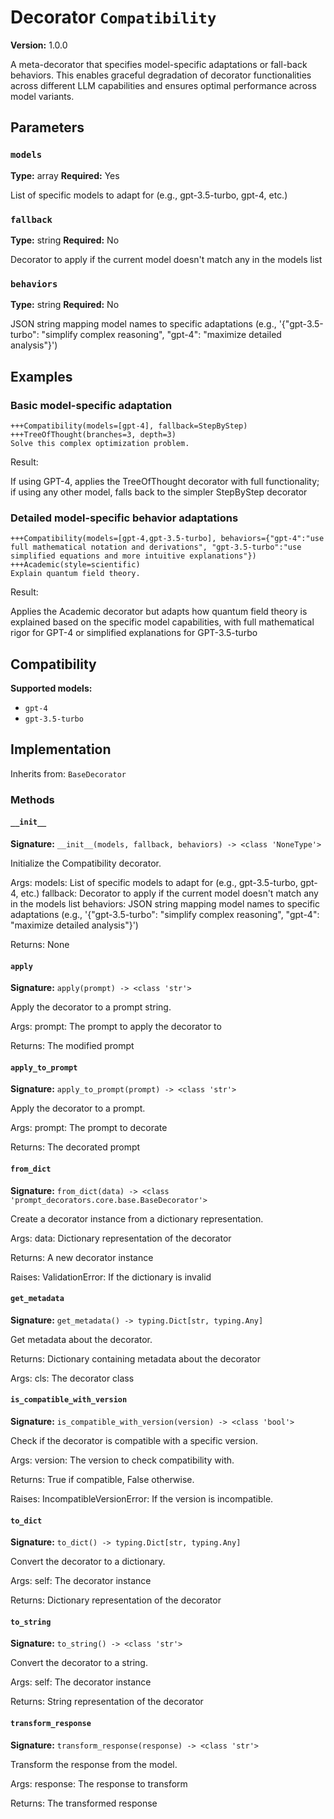 # Decorator `Compatibility`

**Version:** 1.0.0

A meta-decorator that specifies model-specific adaptations or fall-back behaviors. This enables graceful degradation of decorator functionalities across different LLM capabilities and ensures optimal performance across model variants.

## Parameters

### `models`

**Type:** array
**Required:** Yes

List of specific models to adapt for (e.g., gpt-3.5-turbo, gpt-4, etc.)

### `fallback`

**Type:** string
**Required:** No

Decorator to apply if the current model doesn't match any in the models list

### `behaviors`

**Type:** string
**Required:** No

JSON string mapping model names to specific adaptations (e.g., '{"gpt-3.5-turbo": "simplify complex reasoning", "gpt-4": "maximize detailed analysis"}')

## Examples

### Basic model-specific adaptation

```
+++Compatibility(models=[gpt-4], fallback=StepByStep)
+++TreeOfThought(branches=3, depth=3)
Solve this complex optimization problem.
```

Result:

If using GPT-4, applies the TreeOfThought decorator with full functionality; if using any other model, falls back to the simpler StepByStep decorator

### Detailed model-specific behavior adaptations

```
+++Compatibility(models=[gpt-4,gpt-3.5-turbo], behaviors={"gpt-4":"use full mathematical notation and derivations", "gpt-3.5-turbo":"use simplified equations and more intuitive explanations"})
+++Academic(style=scientific)
Explain quantum field theory.
```

Result:

Applies the Academic decorator but adapts how quantum field theory is explained based on the specific model capabilities, with full mathematical rigor for GPT-4 or simplified explanations for GPT-3.5-turbo

## Compatibility

**Supported models:**

- `gpt-4`
- `gpt-3.5-turbo`

## Implementation

Inherits from: `BaseDecorator`

### Methods

#### `__init__`

**Signature:** `__init__(models, fallback, behaviors) -> <class 'NoneType'>`

Initialize the Compatibility decorator.

Args:
    models: List of specific models to adapt for (e.g., gpt-3.5-turbo, gpt-4, etc.)
    fallback: Decorator to apply if the current model doesn't match any in the models list
    behaviors: JSON string mapping model names to specific adaptations (e.g., '{"gpt-3.5-turbo": "simplify complex reasoning", "gpt-4": "maximize detailed analysis"}')


Returns:
    None

#### `apply`

**Signature:** `apply(prompt) -> <class 'str'>`

Apply the decorator to a prompt string.

Args:
    prompt: The prompt to apply the decorator to


Returns:
    The modified prompt

#### `apply_to_prompt`

**Signature:** `apply_to_prompt(prompt) -> <class 'str'>`

Apply the decorator to a prompt.

Args:
    prompt: The prompt to decorate

Returns:
    The decorated prompt

#### `from_dict`

**Signature:** `from_dict(data) -> <class 'prompt_decorators.core.base.BaseDecorator'>`

Create a decorator instance from a dictionary representation.

Args:
    data: Dictionary representation of the decorator

Returns:
    A new decorator instance

Raises:
    ValidationError: If the dictionary is invalid

#### `get_metadata`

**Signature:** `get_metadata() -> typing.Dict[str, typing.Any]`

Get metadata about the decorator.

Returns:
    Dictionary containing metadata about the decorator


Args:
    cls: The decorator class

#### `is_compatible_with_version`

**Signature:** `is_compatible_with_version(version) -> <class 'bool'>`

Check if the decorator is compatible with a specific version.

Args:
    version: The version to check compatibility with.


Returns:
    True if compatible, False otherwise.


Raises:
    IncompatibleVersionError: If the version is incompatible.

#### `to_dict`

**Signature:** `to_dict() -> typing.Dict[str, typing.Any]`

Convert the decorator to a dictionary.

Args:
    self: The decorator instance

Returns:
    Dictionary representation of the decorator

#### `to_string`

**Signature:** `to_string() -> <class 'str'>`

Convert the decorator to a string.

Args:
    self: The decorator instance

Returns:
    String representation of the decorator

#### `transform_response`

**Signature:** `transform_response(response) -> <class 'str'>`

Transform the response from the model.

Args:
    response: The response to transform

Returns:
    The transformed response
